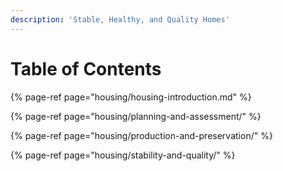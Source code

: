 ```yaml
---
description: 'Stable, Healthy, and Quality Homes'
---
```


# Table of Contents

{% page-ref page="housing/housing-introduction.md" %}

{% page-ref page="housing/planning-and-assessment/" %}

{% page-ref page="housing/production-and-preservation/" %}

{% page-ref page="housing/stability-and-quality/" %}





